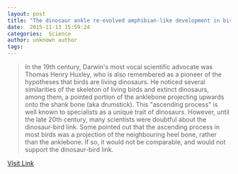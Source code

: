 ```yaml
---
layout: post
title: "The dinosaur ankle re-evolved amphibian-like development in birds"
date:  2015-11-13 15:59:24 
categories:  Science    
author: unknown author
tags:                                                                                                                                                     
---
```



> In the 19th century, Darwin's most vocal scientific advocate was Thomas Henry Huxley, who is also remembered as a pioneer of the hypotheses that birds are living dinosaurs. He noticed several similarities of the skeleton of living birds and extinct dinosaurs, among them, a pointed portion of the anklebone projecting upwards onto the shank bone (aka drumstick). This "ascending process" is well known to specialists as a unique trait of dinosaurs. However, until the late 20th century, many scientists were doubtful about the dinosaur-bird link. Some pointed out that the ascending process in most birds was a projection of the neighbouring heel bone, rather than the anklebone. If so, it would not be comparable, and would not support the dinosaur-bird link.  

[Visit Link](http://www.sciencedaily.com/releases/2015/11/151113105924.htm)
